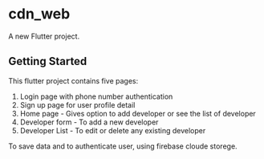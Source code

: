 # cdn_web

A new Flutter project.

## Getting Started

This flutter project contains five pages:

1. Login page with phone number authentication
2. Sign up page for user profile detail
3. Home page - Gives option to add developer or see the list of developer
4. Developer form - To add a new developer
5. Developer List - To edit or delete any existing developer

To save data and to authenticate user, using firebase cloude storege.
